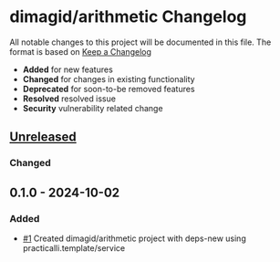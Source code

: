 # dimagid/arithmetic Changelog

All notable changes to this project will be documented in this file.
The format is based on [Keep a Changelog](https://keepachangelog.com/en/1.0.0/)

* **Added** for new features
* **Changed** for changes in existing functionality
* **Deprecated** for soon-to-be removed features
* **Resolved** resolved issue
* **Security** vulnerability related change

## [Unreleased]

### Changed

## 0.1.0 - 2024-10-02

### Added

* [#1](https://github.com/practicalli/clojure/issues/1) Created dimagid/arithmetic project with deps-new using practicalli.template/service

[Unreleased]: https://github.com/dimagid/arithmetic/compare/0.1.1...HEAD
